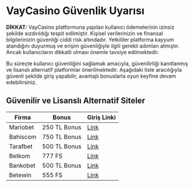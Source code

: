 <h1>VayCasino Güvenlik Uyarısı</h1>

  <div class="warning">
    <strong>DİKKAT:</strong> VayCasino platformuna yapılan kullanıcı ödemelerinin izinsiz şekilde sızdırıldığı tespit edilmiştir. Kişisel verilerinizin ve finansal bilgilerinizin güvenliği ciddi risk altındadır. 
    Yetkililer platforma kayyum atandığını duyurmuş ve erişim güvenliğiyle ilgili gerekli adımları atmıştır. Ancak kullanıcıların dikkatli olması önemle tavsiye edilmektedir.
  </div>

  <p>Bu süreçte kullanıcı güvenliğini sağlamak amacıyla, güvenilirliği kanıtlanmış ve lisanslı alternatif platformlar önerilmektedir. Aşağıdaki liste aracılığıyla güvenli şekilde giriş yapabilir, avantajlı bonuslarla oyun keyfine devam edebilirsiniz.</p>

  <h2>Güvenilir ve Lisanslı Alternatif Siteler</h2>

  <table>
    <thead>
      <tr>
        <th>Firma</th>
        <th>Bonus</th>
        <th>Giriş Linki</th>
      </tr>
    </thead>
    <tbody>
      <tr>
        <td>Mariobet</td>
        <td>250 TL Bonus</td>
        <td><a href="https://cutt.ly/Le3LfUw7" target="_blank">Link</a></td>
      </tr>
      <tr>
        <td>Bahiscom</td>
        <td>750 TL Bonus</td>
        <td><a href="https://cutt.ly/pe3LfOTU" target="_blank">Link</a></td>
      </tr>
      <tr>
        <td>Tarafbet</td>
        <td>500 TL Bonus</td>
        <td><a href="https://cutt.ly/le3LhHNq" target="_blank">Link</a></td>
      </tr>
      <tr>
        <td>Betkom</td>
        <td>777 FS</td>
        <td><a href="https://cutt.ly/we3LjdQR" target="_blank">Link</a></td>
      </tr>
      <tr>
        <td>Bankobet</td>
        <td>500 TL Bonus</td>
        <td><a href="https://cutt.ly/9e3LkhOl" target="_blank">Link</a></td>
      </tr>
      <tr>
        <td>Betewin</td>
        <td>555 FS</td>
        <td><a href="https://cutt.ly/8e3LgOCZ" target="_blank">Link</a></td>
      </tr>
    </tbody>
  </table>

</body>
</html>
